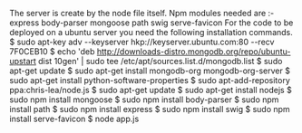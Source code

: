 The server is create by the node file itself.
Npm modules needed are :-
   express
   body-parser
   mongoose
   path
   swig
   serve-favicon
For the code to be deployed on a ubuntu server you need the following installation commands.
$ sudo apt-key adv --keyserver hkp://keyserver.ubuntu.com:80 --recv 7F0CEB10
$ echo 'deb http://downloads-distro.mongodb.org/repo/ubuntu-upstart dist 10gen' | sudo tee /etc/apt/sources.list.d/mongodb.list
$ sudo apt-get update
$ sudo apt-get install mongodb-org mongodb-org-server
$ sudo apt-get install python-software-properties
$ sudo apt-add-repository ppa:chris-lea/node.js
$ sudo apt-get update
$ sudo apt-get install nodejs
$ sudo npm install mongoose
$ sudo npm install body-parser
$ sudo npm install path
$ sudo npm install express
$ sudo npm install swig
$ sudo npm install serve-favicon
$ node app.js
